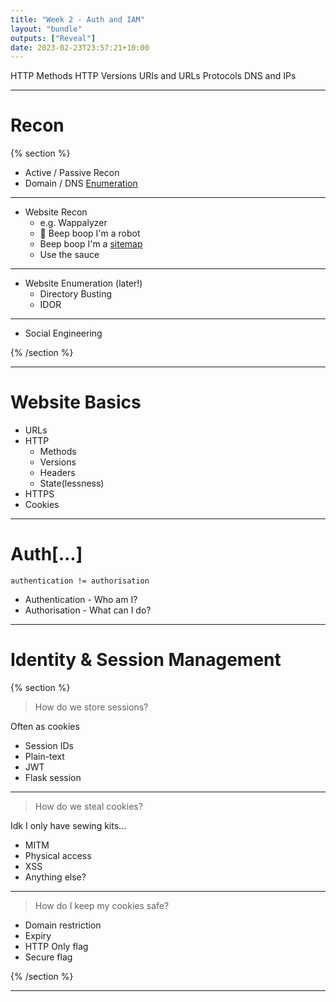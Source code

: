 ```yaml
---
title: "Week 2 - Auth and IAM"
layout: "bundle"
outputs: ["Reveal"]
date: 2023-02-23T23:57:21+10:00
---
```


HTTP Methods
HTTP Versions
URIs and URLs
Protocols
DNS and IPs

---

# Recon

{% section %}

* Active / Passive Recon
* Domain / DNS [Enumeration](https://featherbear.cc/UNSW-COMP6443/post/enumeration/)

---

* Website Recon
  * e.g. Wappalyzer
  * 🤖 Beep boop I'm a robot
  * Beep boop I'm a [sitemap](jbhifi.com.au/sitemap.xml)
  * Use the sauce 

---

* Website Enumeration (later!)
  * Directory Busting
  * IDOR

---

* Social Engineering

{% /section %}

---

# Website Basics

* URLs
* HTTP
  * Methods
  * Versions
  * Headers
  * State(lessness)
* HTTPS
* Cookies

---

# Auth[...]

`authentication != authorisation`

* Authentication - Who am I?
* Authorisation - What can I do?

---

# Identity & Session Management

{% section %}

> How do we store sessions?

Often as cookies

* Session IDs
* Plain-text
* JWT
* Flask session

---

> How do we steal cookies?

Idk I only have sewing kits...

* MITM
* Physical access
* XSS
* Anything else?

---

> How do I keep my cookies safe?

* Domain restriction
* Expiry
* HTTP Only flag
* Secure flag

{% /section %}


---

<!--

Hashes

https://github.com/featherbear/UNSW-CompClub2019Summer-SecurityWorkshop/tree/master/http_mitm

-->

<!-- 

# Report

https://docs.google.com/document/d/1dVXbABRPlAic2oNHqafXKrGmOYFSha-8_4kfLE_ilbQ/edit

-->
